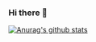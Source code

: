 ### Hi there 👋
[![Anurag's github stats](https://github-readme-stats.vercel.app/api?username=torpbeat)](https://github.com/anuraghazra/github-readme-stats)
